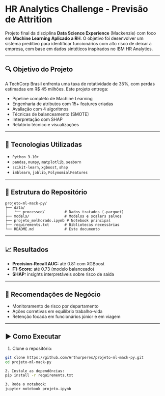 # HR Analytics Challenge - Previsão de Attrition

Projeto final da disciplina **Data Science Experience** (Mackenzie) com foco em **Machine Learning Aplicado a RH**. O objetivo foi desenvolver um sistema preditivo para identificar funcionários com alto risco de deixar a empresa, com base em dados sintéticos inspirados no IBM HR Analytics.

---

## 🔍 Objetivo do Projeto

A TechCorp Brasil enfrenta uma taxa de rotatividade de 35%, com perdas estimadas em R$ 45 milhões. Este projeto entrega:

- Pipeline completo de Machine Learning
- Engenharia de atributos com 15+ features criadas
- Avaliação com 4 algoritmos
- Técnicas de balanceamento (SMOTE)
- Interpretação com SHAP
- Relatório técnico e visualizações

---

## 🧠 Tecnologias Utilizadas

- `Python 3.10+`
- `pandas`, `numpy`, `matplotlib`, `seaborn`
- `scikit-learn`, `xgboost`, `shap`
- `imblearn`, `joblib`, `PolynomialFeatures`

---

## 📁 Estrutura do Repositório

```
projeto-ml-mack-py/
├── data/
│   └── processed/         # Dados tratados (.parquet)
├── models/                # Modelos e scalers salvos
├── projeto_melhorado.ipynb # Notebook principal
├── requirements.txt       # Bibliotecas necessárias
└── README.md              # Este documento
```

---

## 📈 Resultados

- **Precision-Recall AUC:** até 0.81 com XGBoost
- **F1-Score:** até 0.73 (modelo balanceado)
- **SHAP:** insights interpretáveis sobre risco de saída

---

## 📌 Recomendações de Negócio

- Monitoramento de risco por departamento
- Ações corretivas em equilíbrio trabalho-vida
- Retenção focada em funcionários júnior e em viagem

---

## ▶️ Como Executar

1. Clone o repositório:
```bash
git clone https://github.com/Arthurperes/projeto-ml-mack-py.git
cd projeto-ml-mack-py

2. Instale as dependências:
pip install -r requirements.txt

3. Rode o notebook:
jupyter notebook projeto.ipynb
